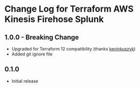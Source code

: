 # Change Log for Terraform AWS Kinesis Firehose Splunk

## 1.0.0 - Breaking Change
  * Upgraded for Terraform 12 compatibility (thanks [kevinkuszyk](https://github.com/kevinkuszyk))
  * Added git ignore file

## 0.1.0
  * Initial release
